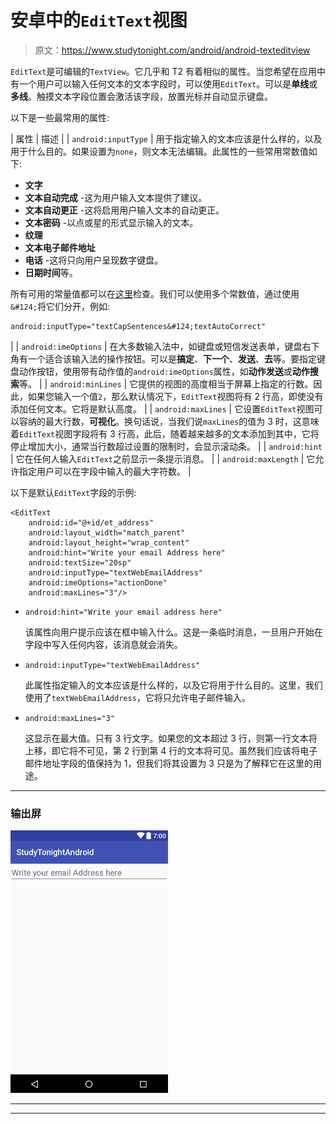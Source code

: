 # 安卓中的`EditText`视图

> 原文：<https://www.studytonight.com/android/android-texteditview>

`EditText`是可编辑的`TextView`。它几乎和 T2 有着相似的属性。当您希望在应用中有一个用户可以输入任何文本的文本字段时，可以使用`EditText`。可以是**单线**或**多线**。触摸文本字段位置会激活该字段，放置光标并自动显示键盘。

以下是一些最常用的属性:

| 属性 | 描述 |
| `android:inputType` | 用于指定输入的文本应该是什么样的，以及用于什么目的。如果设置为`none`，则文本无法编辑。此属性的一些常用常数值如下:

*   **文字**
*   **文本自动完成** -这为用户输入文本提供了建议。
*   **文本自动更正** -这将启用用户输入文本的自动更正。
*   **文本密码** -以点或星的形式显示输入的文本。
*   **纹理**
*   **文本电子邮件地址**
*   **电话** -这将只向用户呈现数字键盘。
*   **日期时间**等。

所有可用的常量值都可以在[这里](https://developer.android.com/reference/android/R.attr.html#inputType)检查。我们可以使用多个常数值，通过使用`&#124;`将它们分开，例如:

```
android:inputType="textCapSentences&#124;textAutoCorrect"
```

 |
| `android:imeOptions` | 在大多数输入法中，如键盘或短信发送表单，键盘右下角有一个适合该输入法的操作按钮。可以是**搞定**、**下一个**、**发送**、**去**等。要指定键盘动作按钮，使用带有动作值的`android:imeOptions`属性，如**动作发送**或**动作搜索**等。 |
| `android:minLines` | 它提供的视图的高度相当于屏幕上指定的行数。因此，如果您输入一个值`2`，那么默认情况下，`EditText`视图将有 2 行高，即使没有添加任何文本。它将是默认高度。 |
| `android:maxLines` | 它设置`EditText`视图可以容纳的最大行数，**可视化**。换句话说，当我们说`maxLines`的值为 3 时，这意味着`EditText`视图字段将有 3 行高，此后，随着越来越多的文本添加到其中，它将停止增加大小，通常当行数超过设置的限制时，会显示滚动条。 |
| `android:hint` | 它在任何人输入`EditText`之前显示一条提示消息。 |
| `android:maxLength` | 它允许指定用户可以在字段中输入的最大字符数。 |

以下是默认`EditText`字段的示例:

```
<EditText
    android:id="@+id/et_address"
    android:layout_width="match_parent"
    android:layout_height="wrap_content"
    android:hint="Write your email Address here"
    android:textSize="20sp"
    android:inputType="textWebEmailAddress"
    android:imeOptions="actionDone"
    android:maxLines="3"/>
```

*   `android:hint="Write your email address here"`

    该属性向用户提示应该在框中输入什么。这是一条临时消息，一旦用户开始在字段中写入任何内容，该消息就会消失。

*   `android:inputType="textWebEmailAddress"`

    此属性指定输入的文本应该是什么样的，以及它将用于什么目的。这里，我们使用了`textWebEmailAddress`，它将只允许电子邮件输入。

*   `android:maxLines="3"`

    这显示在最大值。只有 3 行文字。如果您的文本超过 3 行，则第一行文本将上移，即它将不可见，第 2 行到第 4 行的文本将可见。虽然我们应该将电子邮件地址字段的值保持为 1，但我们将其设置为 3 只是为了解释它在这里的用途。

* * *

### 输出屏

![EditText View in Android](img/01acbf197d5806947d7a6e3679d3c3f5.png)

* * *

* * *